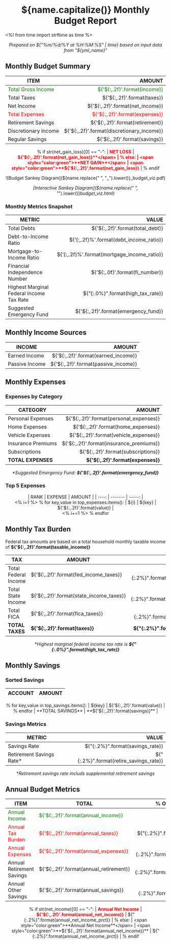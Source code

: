 <h1 style="text-align:center"> ${name.capitalize()} Monthly Budget Report </h1>
<%! from time import strftime as time %>
<p style="text-align:center;font-style:italic">Prepared on ${"%m/%d/%Y at %H:%M:%S" | time} based on input data from "${yml_name}"</p>

<h2> Monthly Budget Summary </h2>

<center>

| ITEM | AMOUNT |
| ---- | -----: |
| <span style="color:green">Total Gross Income</span> | <span style="color:green">${'${:,.2f}'.format(income)}</span> | 
| Total Taxes | ${'${:,.2f}'.format(taxes)} |
| Net Income | ${'${:,.2f}'.format(net_income)} |
| <span style="color:red">Total Expenses</span> | <span style="color:red">${'${:,.2f}'.format(expenses)}</span> |
| Retirement Savings | ${'${:,.2f}'.format(retirement)} |
| Discretionary Income | ${'${:,.2f}'.format(discretionary_income)} |
| Regular Savings | ${'${:,.2f}'.format(savings)} |
% if str(net_gain_loss)[0] == "-":
| <span style="color:red">**NET LOSS**</span> | <span style="color:red">**${'${:,.2f}'.format(net_gain_loss)}**</span> |
% else:
| <span style="color:green">**NET GAIN**</span> | <span style="color:green">**${'${:,.2f}'.format(net_gain_loss)}**</span> |
% endif

![Budget Sankey Diagram](${name.replace(" ", "_").lower()}_budget_viz.pdf)

_[Interactive Sankey Diagram](${name.replace(" ", "_").lower()}_budget_viz.html)_

</center>

<h3> Monthly Metrics Snapshot </h3>

<center>

| METRIC | VALUE |
| ------ | ----: |
| Total Debts | ${'${:,.2f}'.format(total_debt)} |
| Debt-to-Income Ratio | ${'{:,.2f}%'.format(debt_income_ratio)} |
| Mortgage-to-Income Ratio | ${'{:,.2f}%'.format(mortgage_income_ratio)} |
| Financial Independence Number | ${'${:,.0f}'.format(fi_number)} |
| Highest Marginal Federal Income Tax Rate | ${"{:.0%}".format(high_tax_rate)} |
| Suggested Emergency Fund |  ${'${:,.2f}'.format(emergency_fund)} |

</center>

<h2> Monthly Income Sources</h2>

<center>

| INCOME | AMOUNT |
| ------ | -----: |
| Earned Income | ${'${:,.2f}'.format(earned_income)} |
| Passive Income | ${'${:,.2f}'.format(passive_income)} |

</center>

<h2> Monthly Expenses </h2>

<h3> Expenses by Category </h3>

<center>

| CATEGORY | AMOUNT |
| -------- | -----: |
| Personal Expenses | ${'${:,.2f}'.format(personal_expenses)} |
| Home Expenses | ${'${:,.2f}'.format(home_expenses)} |
| Vehicle Expenses | ${'${:,.2f}'.format(vehicle_expenses)} |
| Insurance Premiums | ${'${:,.2f}'.format(insurance_premiums)} |
| Subscriptions | ${'${:,.2f}'.format(subscriptions)} |
| **TOTAL EXPENSES** | **${'${:,.2f}'.format(expenses)}** |

_*Suggested Emergency Fund: **${'${:,.2f}'.format(emergency_fund)}**_

</center>

<h3> Top 5 Expenses </h3>

<center>

| RANK | EXPENSE | AMOUNT |
| :---: | ------- | -----: |\
<% i=1 %>
% for key,value in top_expenses.items():
| ${i} | ${key} | ${'${:,.2f}'.format(value)} |\
<% i+=1 %>
% endfor

</center>

<h2> Monthly Tax Burden </h2>

Federal tax amounts are based on a total household monthly taxable income of **${'${:,.2f}'.format(taxable_income)}**

<center>

| TAX | AMOUNT | EFFECTIVE TAX RATE |
| --- | ------ | -----------------: |
| Total Federal Income | ${'${:,.2f}'.format(fed_income_taxes)} | ${"{:.2%}".format(effective_fed_tax_rate)}\* |
| Total State Income | ${'${:,.2f}'.format(state_income_taxes)} | ${"{:.2%}".format(effective_state_tax_rate)} |
| Total FICA | ${'${:,.2f}'.format(fica_taxes)} | ${"{:.2%}".format(effective_fica_tax_rate)} |
| **TOTAL TAXES** | **${'${:,.2f}'.format(taxes)}** | **${"{:.2%}".format(effective_tax_rate)}** |

\*_Highest marginal federal income tax rate is **${"{:.0%}".format(high_tax_rate)}**_

</center>

<h2> Monthly Savings </h2>

<h3> Sorted Savings </h3>

<center>

| ACCOUNT | AMOUNT |
| ------- | -----: |
% for key,value in top_savings.items():
| ${key} | ${'${:,.2f}'.format(value)} |
% endfor
| **TOTAL SAVINGS** | **${'${:,.2f}'.format(savings)}** |

</center>

<h3> Savings Metrics </h3>

<center>

| METRIC | VALUE |
| ------ | ----: |
| Savings Rate | ${"{:.2%}".format(savings_rate)} |
| Retirement Savings Rate\* | ${"{:.2%}".format(retire_savings_rate)} |
\*_Retirement savings rate includs supplemental retirement savings_

</center>

<h2> Annual Budget Metrics </h2>

<center>

| ITEM | TOTAL | % OF GROSS INCOME |
| --- | ------ | :---------------: |
| <span style="color:green">Annual Income</span> | <span style="color:green">${'${:,.2f}'.format(annual_income)}</span> | 100% |
| <span style="color:red">Annual Tax Burden</span> | <span style="color:red">${'${:,.2f}'.format(annual_taxes)}</span> | ${"{:.2%}".format(annual_taxes_prct)} |
| <span style="color:red">Annual Expenses</span> | <span style="color:red">${'${:,.2f}'.format(annual_expenses)}</span> | ${"{:.2%}".format(annual_expenses_prct)} |
| Annual Retirement Savings | ${'${:,.2f}'.format(annual_retirement)} | ${"{:.2%}".format(annual_retirement_prct)} |
| Annual Other Savings | ${'${:,.2f}'.format(annual_savings)} | ${"{:.2%}".format(annual_savings_prct)} |
% if str(net_income)[0] == "-":
| <span style="color:red">**Annual Net Income**</span> | <span style="color:red">**${'${:,.2f}'.format(annual_net_income)}**</span> | ${"{:.2%}".format(annual_net_income_prct)} |
% else:
| <span style="color:green">**Annual Net Income**</span> | <span style="color:green">**${'${:,.2f}'.format(annual_net_income)}**</span> | ${"{:.2%}".format(annual_net_income_prct)} |
% endif

</center>
